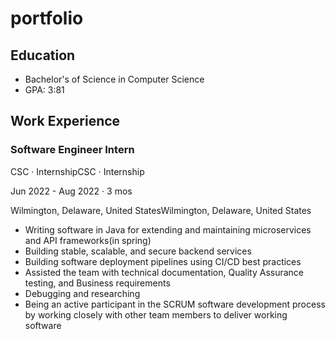 # portfolio

## Education

- Bachelor's of Science in Computer Science
- GPA: 3:81

## Work Experience

### Software Engineer Intern

CSC · InternshipCSC · Internship

Jun 2022 - Aug 2022 · 3 mos

Wilmington, Delaware, United StatesWilmington, Delaware, United States

- Writing software in Java for extending and maintaining microservices and API frameworks(in spring)
- Building stable, scalable, and secure backend services
- Building software deployment pipelines using CI/CD best practices
- Assisted the team with technical documentation, Quality Assurance testing, and Business requirements
- Debugging and researching 
- Being an active participant in the SCRUM software development process by working closely with other team members to deliver working software
